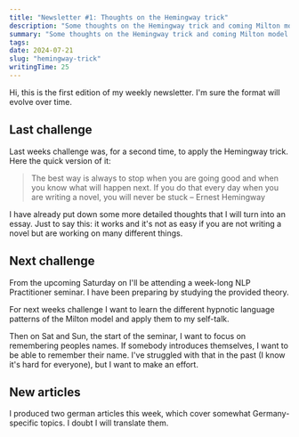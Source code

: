 ```yaml
---
title: "Newsletter #1: Thoughts on the Hemingway trick"
description: "Some thoughts on the Hemingway trick and coming Milton model challenge."
summary: "Some thoughts on the Hemingway trick and coming Milton model challenge."
tags:
date: 2024-07-21
slug: "hemingway-trick"
writingTime: 25
---
```


Hi, this is the first edition of my weekly newsletter.
I'm sure the format will evolve over time.

## Last challenge

Last weeks challenge was, for a second time, to apply the Hemingway trick.
Here the quick version of it:

> The best way is always to stop when you are going good and when you know
what will happen next. If you do that every day when you are writing a
novel, you will never be stuck – Ernest Hemingway

I have already put down some more detailed thoughts that I will turn into an
essay.
Just to say this: it works and it's not as easy if you are not writing a
novel but are working on many different things.

## Next challenge

From the upcoming Saturday on I'll be attending a week-long NLP Practitioner
seminar.
I have been preparing by studying the provided theory.

For next weeks challenge I want to learn the different hypnotic language
patterns of the Milton model and apply them to my self-talk.

Then on Sat and Sun, the start of the seminar, I want to focus on
remembering peoples names.
If somebody introduces themselves, I want to be able to remember their name.
I've struggled with that in the past (I know it's hard for everyone), but I
want to make an effort.

## New articles

I produced two german articles this week, which cover somewhat
Germany-specific topics. I doubt I will translate them.

